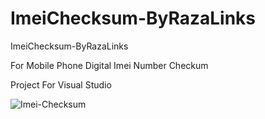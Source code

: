 # ImeiChecksum-ByRazaLinks
ImeiChecksum-ByRazaLinks

For Mobile Phone Digital Imei Number Checkum

Project For Visual Studio

<img src="https://i.ibb.co/60FcgbS/Imei-Checksum.png" alt="Imei-Checksum" border="0">
